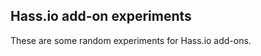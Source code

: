 Hass.io add-on experiments
--------------------------

These are some random experiments for Hass.io add-ons.
